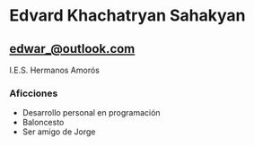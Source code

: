 # Edvard Khachatryan Sahakyan

## edwar_@outlook.com

I.E.S. Hermanos Amorós

### Aficciones

- Desarrollo personal en programación
- Baloncesto
- Ser amigo de Jorge